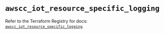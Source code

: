 # `awscc_iot_resource_specific_logging`

Refer to the Terraform Registry for docs: [`awscc_iot_resource_specific_logging`](https://registry.terraform.io/providers/hashicorp/awscc/0.70.0/docs/resources/iot_resource_specific_logging).
